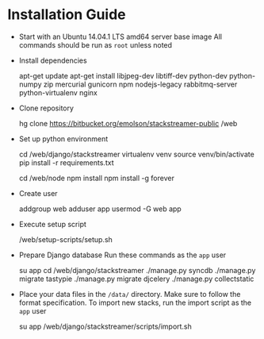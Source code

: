 Installation Guide
==================

* Start with an Ubuntu 14.04.1 LTS amd64 server base image
All commands should be run as `root` unless noted

* Install dependencies

	apt-get update
	apt-get install libjpeg-dev libtiff-dev python-dev python-numpy zip mercurial gunicorn npm nodejs-legacy rabbitmq-server python-virtualenv nginx

* Clone repository

	 hg clone https://bitbucket.org/emolson/stackstreamer-public /web

* Set up python environment

	cd /web/django/stackstreamer 
	virtualenv venv
	source venv/bin/activate
	pip install -r requirements.txt

	cd /web/node
	npm install
	npm install -g forever

* Create user 

	addgroup web
	adduser app
	usermod -G web app

* Execute setup script

	/web/setup-scripts/setup.sh

* Prepare Django database
Run these commands as the `app` user

	su app
	cd /web/django/stackstreamer
	./manage.py syncdb
	./manage.py migrate tastypie
	./manage.py migrate djcelery
	./manage.py collectstatic

* Place your data files in the `/data/` directory. Make sure to follow the format specification. To import new stacks, run the import script as the `app` user

	su app
	/web/django/stackstreamer/scripts/import.sh
